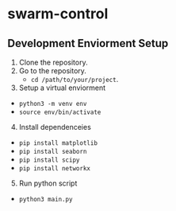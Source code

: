 # swarm-control

## Development Enviorment Setup
1. Clone the repository.
2. Go to the repository.
   - ```cd /path/to/your/project```.
3. Setup a virtual enviorment
  -  ```python3 -m venv env```
  - ```source env/bin/activate```
4. Install dependenceies
  -  ```pip install matplotlib```
  -  ```pip install seaborn```
  -  ```pip install scipy```
  -  ```pip install networkx```
5. Run python script
  - ```python3 main.py```


